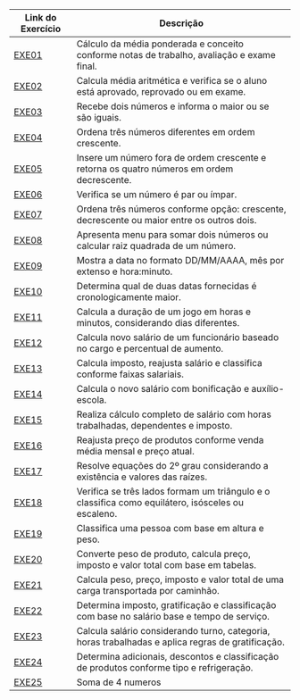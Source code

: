 | Link do Exercício                       | Descrição                                                                                       |
|-----------------------------------------|-----------------------------------------------------------------------------------------------|
| [EXE01](EXE01/src/br/edu/principal/Principal.java) | Cálculo da média ponderada e conceito conforme notas de trabalho, avaliação e exame final.    |
| [EXE02](EXE02/src/br/edu/principal/Principal.java) | Calcula média aritmética e verifica se o aluno está aprovado, reprovado ou em exame.          |
| [EXE03](EXE03/src/br/edu/principal/Principal.java) | Recebe dois números e informa o maior ou se são iguais.                                       |
| [EXE04](EXE04/src/br/edu/principal/Principal.java) | Ordena três números diferentes em ordem crescente.                                            |
| [EXE05](EXE05/src/br/edu/principal/Principal.java) | Insere um número fora de ordem crescente e retorna os quatro números em ordem decrescente.   |
| [EXE06](EXE06/src/br/edu/principal/Principal.java) | Verifica se um número é par ou ímpar.                                                         |
| [EXE07](EXE07/src/br/edu/principal/Principal.java) | Ordena três números conforme opção: crescente, decrescente ou maior entre os outros dois.     |
| [EXE08](EXE08/src/br/edu/principal/Principal.java) | Apresenta menu para somar dois números ou calcular raiz quadrada de um número.               |
| [EXE09](EXE09/src/br/edu/principal/Principal.java) | Mostra a data no formato DD/MM/AAAA, mês por extenso e hora:minuto.                          |
| [EXE10](EXE10/src/br/edu/principal/Principal.java) | Determina qual de duas datas fornecidas é cronologicamente maior.                             |
| [EXE11](EXE11/src/br/edu/principal/Principal.java) | Calcula a duração de um jogo em horas e minutos, considerando dias diferentes.               |
| [EXE12](EXE12/src/br/edu/principal/Principal.java) | Calcula novo salário de um funcionário baseado no cargo e percentual de aumento.             |
| [EXE13](EXE13/src/br/edu/principal/Principal.java) | Calcula imposto, reajusta salário e classifica conforme faixas salariais.                    |
| [EXE14](EXE14/src/br/edu/principal/Principal.java) | Calcula o novo salário com bonificação e auxílio-escola.                                      |
| [EXE15](EXE15/src/br/edu/principal/Principal.java) | Realiza cálculo completo de salário com horas trabalhadas, dependentes e imposto.            |
| [EXE16](EXE16/src/br/edu/principal/Principal.java) | Reajusta preço de produtos conforme venda média mensal e preço atual.                        |
| [EXE17](EXE17/src/br/edu/principal/Principal.java) | Resolve equações do 2º grau considerando a existência e valores das raízes.                  |
| [EXE18](EXE18/src/br/edu/principal/Principal.java) | Verifica se três lados formam um triângulo e o classifica como equilátero, isósceles ou escaleno. |
| [EXE19](EXE19/src/br/edu/principal/Principal.java) | Classifica uma pessoa com base em altura e peso.                                              |
| [EXE20](EXE20/src/br/edu/principal/Principal.java) | Converte peso de produto, calcula preço, imposto e valor total com base em tabelas.          |
| [EXE21](EXE21/src/br/edu/principal/Principal.java) | Calcula peso, preço, imposto e valor total de uma carga transportada por caminhão.           |
| [EXE22](EXE22/src/br/edu/principal/Principal.java) | Determina imposto, gratificação e classificação com base no salário base e tempo de serviço. |
| [EXE23](EXE23/src/br/edu/principal/Principal.java) | Calcula salário considerando turno, categoria, horas trabalhadas e aplica regras de gratificação. |
| [EXE24](EXE24/src/br/edu/principal/Principal.java) | Determina adicionais, descontos e classificação de produtos conforme tipo e refrigeração.    |
| [EXE25](EXE25/src/br/edu/principal/Principal.java) | Soma de 4 numeros           |
